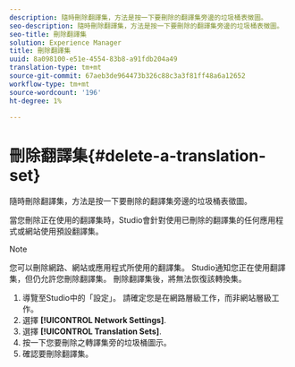 ```yaml
---
description: 隨時刪除翻譯集，方法是按一下要刪除的翻譯集旁邊的垃圾桶表徵圖。
seo-description: 隨時刪除翻譯集，方法是按一下要刪除的翻譯集旁邊的垃圾桶表徵圖。
seo-title: 刪除翻譯集
solution: Experience Manager
title: 刪除翻譯集
uuid: 8a098100-e51e-4554-83b8-a91fdb204a49
translation-type: tm+mt
source-git-commit: 67aeb3de964473b326c88c3a3f81ff48a6a12652
workflow-type: tm+mt
source-wordcount: '196'
ht-degree: 1%

---
```



# 刪除翻譯集{#delete-a-translation-set}

隨時刪除翻譯集，方法是按一下要刪除的翻譯集旁邊的垃圾桶表徵圖。

當您刪除正在使用的翻譯集時，Studio會針對使用已刪除的翻譯集的任何應用程式或網站使用預設翻譯集。

>[!NOTE]
>
>您可以刪除網路、網站或應用程式所使用的翻譯集。 Studio通知您正在使用翻譯集，但仍允許您刪除翻譯集。 刪除翻譯集後，將無法恢復該轉換集。

1. 導覽至Studio中的「設定」。 請確定您是在網路層級工作，而非網站層級工作。
1. 選擇 **[!UICONTROL Network Settings]**.
1. 選擇 **[!UICONTROL Translation Sets]**.
1. 按一下您要刪除之轉譯集旁的垃圾桶圖示。
1. 確認要刪除翻譯集。
